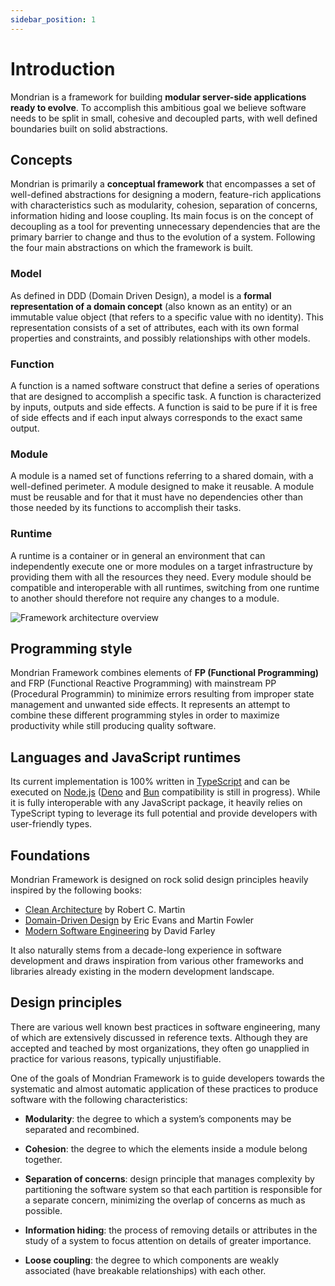 ```yaml
---
sidebar_position: 1
---
```


# Introduction

Mondrian is a framework for building **modular server-side applications ready to evolve**.
To accomplish this ambitious goal we believe software needs to be split in small, cohesive and decoupled parts, with well defined boundaries built on solid abstractions.

## Concepts

Mondrian is primarily a **conceptual framework** that encompasses a set of well-defined abstractions for designing a modern, feature-rich applications with characteristics such as modularity, cohesion, separation of concerns, information hiding and loose coupling. Its main focus is on the concept of decoupling as a tool for preventing unnecessary dependencies that are the primary barrier to change and thus to the evolution of a system. Following the four main abstractions on which the framework is built.

### Model

As defined in DDD (Domain Driven Design), a model is a **formal representation of a domain concept** (also known as an entity) or an immutable value object (that refers to a specific value with no identity). This representation consists of a set of attributes, each with its own formal properties and constraints, and possibly relationships with other models.

### Function

A function is a named software construct that define a series of operations that are designed to accomplish a specific task. A function is characterized by inputs, outputs and side effects. A function is said to be pure if it is free of side effects and if each input always corresponds to the exact same output.

### Module

A module is a named set of functions referring to a shared domain, with a well-defined perimeter. A module designed to make it reusable. A module must be reusable and for that it must have no dependencies other than those needed by its functions to accomplish their tasks.

### Runtime

A runtime is a container or in general an environment that can independently execute one or more modules on a target infrastructure by providing them with all the resources they need. Every module should be compatible and interoperable with all runtimes, switching from one runtime to another should therefore not require any changes to a module.

![Framework architecture overview](/img/architecture-overview.png)

## Programming style

Mondrian Framework combines elements of **FP (Functional Programming)** and FRP (Functional Reactive Programming) with mainstream PP (Procedural Programmin) to minimize errors resulting from improper state management and unwanted side effects. It represents an attempt to combine these different programming styles in order to maximize productivity while still producing quality software.

## Languages and JavaScript runtimes

Its current implementation is 100% written in [TypeScript](https://www.typescriptlang.org/) and can be executed on [Node.js](https://nodejs.org/) ([Deno](https://deno.land/) and [Bun](https://bun.sh/) compatibility is still in progress). While it is fully interoperable with any JavaScript package, it heavily relies on TypeScript typing to leverage its full potential and provide developers with user-friendly types.

## Foundations

Mondrian Framework is designed on rock solid design principles heavily inspired by the following books:

- [Clean Architecture](https://blog.cleancoder.com/uncle-bob/2012/08/13/the-clean-architecture.html) by Robert C. Martin
- [Domain-Driven Design](https://martinfowler.com/bliki/DomainDrivenDesign.html) by Eric Evans and Martin Fowler
- [Modern Software Engineering](https://www.davefarley.net/?p=352) by David Farley

It also naturally stems from a decade-long experience in software development and draws inspiration from various other frameworks and libraries already existing in the modern development landscape.

## Design principles

There are various well known best practices in software engineering, many of which are extensively discussed in reference texts. Although they are accepted and teached by most organizations, they often go unapplied in practice for various reasons, typically unjustifiable.

One of the goals of Mondrian Framework is to guide developers towards the systematic and almost automatic application of these practices to produce software with the following characteristics:

- **Modularity**: the degree to which a system’s components may be separated and recombined.

- **Cohesion**: the degree to which the elements inside a module belong together.

- **Separation of concerns**: design principle that manages complexity by partitioning the software system so that each partition is responsible for a separate concern, minimizing the overlap of concerns as much as possible.

- **Information hiding**: the process of removing details or attributes in the study of a system to focus attention on details of greater importance.

- **Loose coupling**: the degree to which components are weakly associated (have breakable relationships) with each other.
